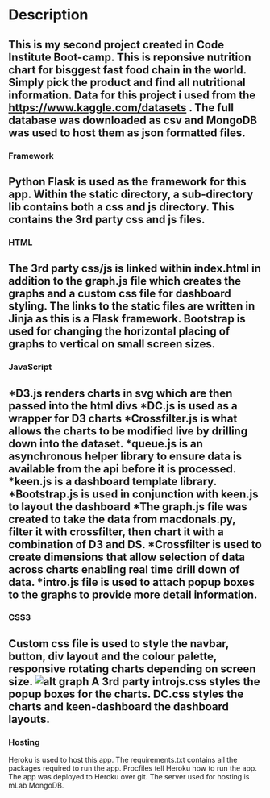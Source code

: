 # Description #
This is my second project created in Code Institute Boot-camp. This is reponsive nutrition chart for bisggest fast food chain in the world. Simply pick the product and find all nutritional information.
Data for this project i used from the https://www.kaggle.com/datasets . The full database was downloaded as csv and MongoDB was used to host them as json formatted files.
---------------
### Framework ###

Python Flask is used as the framework for this app. Within the static directory, a sub-directory lib contains both a css and js directory. This contains the 3rd party css and js files.
---------------
### HTML ###

The 3rd party css/js is linked within index.html in addition to the graph.js file which creates the graphs and a custom css file for dashboard styling. The links to the static files are written in Jinja as this is a Flask framework. Bootstrap is used for changing the horizontal placing of graphs to vertical on small screen sizes.
---------------
### JavaScript ###

*D3.js renders charts in svg which are then passed into the html divs
*DC.js is used as a wrapper for D3 charts
*Crossfilter.js is what allows the charts to be modified live by drilling down into the dataset.
*queue.js is an asynchronous helper library to ensure data is available from the api before it is processed.
*keen.js is a dashboard template library.
*Bootstrap.js is used in conjunction with keen.js to layout the dashboard
*The graph.js file was created to take the data from macdonals.py, filter it with crossfilter, then chart it with a combination of D3 and DS.
*Crossfilter is used to create dimensions that allow selection of data across charts enabling real time drill down of data.
*intro.js file is used to attach popup boxes to the graphs to provide more detail information.
---------------
### CSS3 ###

Custom css file is used to style the navbar, button, div layout and the colour palette, responsive **rotating** charts depending on screen size. 
![alt graph](https://github.com/ignasgri/mcdonalds-d3/blob/master/static/img/GIF.gif)
A 3rd party introjs.css styles the popup boxes for the charts. DC.css styles the charts and keen-dashboard the dashboard layouts.
---------------
### Hosting ###

Heroku is used to host this app. The requirements.txt contains all the packages required to run the app. Procfiles tell Heroku how to run the app. The app was deployed to Heroku over git. The server used for hosting is mLab MongoDB.